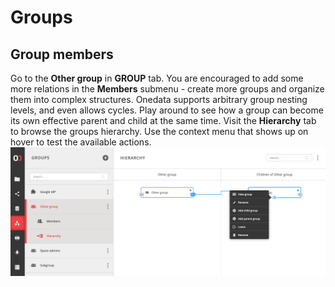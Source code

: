 # Groups
<!-- TODO VFS-7218 management, members and privileges -->

## Group members
<!-- This header is referenced at least one time as "#group-members" -->

<!-- TODO VFS-7218 basically we need a similar tutorial as in spaces, but with users and groups only -->

<!-- TODO VFS-7218 emove redundancy between spaces and groups doc 
           (e.g. in spaces, it is shown how a group can be created) -->

<!-- TODO VFS-7218 this is some leftovers from the archiver docs, maybe can be reused -->
Go to the **Other group** in **GROUP** tab. You are encouraged to add some 
more relations in the **Members** submenu - create more groups and organize
them into complex structures. Onedata supports arbitrary group nesting levels,
and even allows cycles. Play around to see how a group can become its own
effective parent and child at the same time. Visit the **Hierarchy** tab to
browse the groups hierarchy. Use the context menu that shows up on hover to
test the available actions.
![image](../../images/user-guide/groups/12-hierarchy.png)